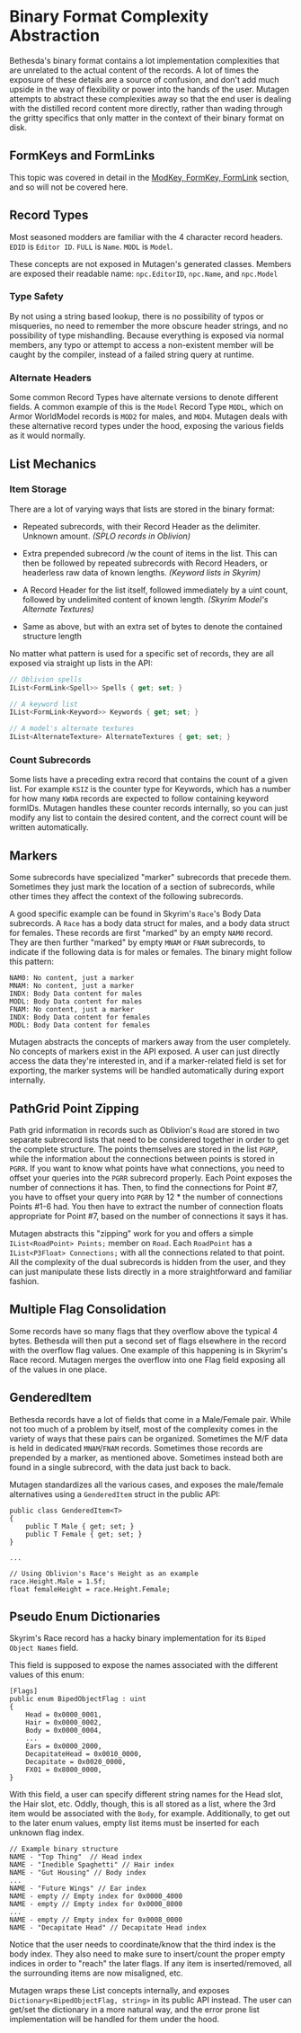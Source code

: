 # Binary Format Complexity Abstraction
Bethesda's binary format contains a lot implementation complexities that are unrelated to the actual content of the records.  A lot of times the exposure of these details are a source of confusion, and don't add much upside in the way of flexibility or power into the hands of the user.  Mutagen attempts to abstract these complexities away so that the end user is dealing with the distilled record content more directly, rather than wading through the gritty specifics that only matter in the context of their binary format on disk.

## FormKeys and FormLinks
This topic was covered in detail in the [ModKey, FormKey, FormLink](ModKey,%20FormKey,%20FormLink.md#formkeys) section, and so will not be covered here.

## Record Types
Most seasoned modders are familiar with the 4 character record headers. `EDID` is `Editor ID`.  `FULL` is `Name`.  `MODL` is `Model`.  

These concepts are not exposed in Mutagen's generated classes.   Members are exposed their readable name: `npc.EditorID`, `npc.Name`, and `npc.Model`

### Type Safety
By not using a string based lookup, there is no possibility of typos or misqueries, no need to remember the more obscure header strings, and no possibility of type mishandling.  Because everything is exposed via normal members, any typo or attempt to access a non-existent member will be caught by the compiler, instead of a failed string query at runtime.

### Alternate Headers
Some common Record Types have alternate versions to denote different fields.  A common example of this is the `Model` Record Type `MODL`, which on Armor WorldModel records is `MOD2` for males, and `MOD4`.   Mutagen deals with these alternative record types under the hood, exposing the various fields as it would normally.

## List Mechanics
### Item Storage
There are a lot of varying ways that lists are stored in the binary format:

- Repeated subrecords, with their Record Header as the delimiter.  Unknown amount.
  _(SPLO records in Oblivion)_

- Extra prepended subrecord /w the count of items in the list.  This can then be followed by repeated subrecords with Record Headers, or headerless raw data of known lengths.
  _(Keyword lists in Skyrim)_

- A Record Header for the list itself, followed immediately by a uint count, followed by undelimited content of known length. _(Skyrim Model's Alternate Textures)_
- Same as above, but with an extra set of bytes to denote the contained structure length

No matter what pattern is used for a specific set of records, they are all exposed via straight up lists in the API:
```cs
// Oblivion spells
IList<FormLink<Spell>> Spells { get; set; }

// A keyword list
IList<FormLink<Keyword>> Keywords { get; set; }

// A model's alternate textures
IList<AlternateTexture> AlternateTextures { get; set; }
```

### Count Subrecords
Some lists have a preceding extra record that contains the count of a given list.  For example `KSIZ` is the counter type for Keywords, which has a number for how many `KWDA` records are expected to follow containing keyword formIDs.   Mutagen handles these counter records internally, so you can just modify any list to contain the desired content, and the correct count will be written automatically.

## Markers
Some subrecords have specialized "marker" subrecords that precede them.  Sometimes they just mark the location of a section of subrecords, while other times they affect the context of the following subrecords.

A good specific example can be found in Skyrim's `Race`'s Body Data subrecords.  A `Race` has a body data struct for males, and a body data struct for females.  These records are first "marked" by an empty `NAM0` record.  They are then further "marked" by empty `MNAM` or `FNAM` subrecords, to indicate if the following data is for males or females.  The binary might follow this pattern:
```
NAM0: No content, just a marker
MNAM: No content, just a marker
INDX: Body Data content for males
MODL: Body Data content for males
FNAM: No content, just a marker
INDX: Body Data content for females
MODL: Body Data content for females
```

Mutagen abstracts the concepts of markers away from the user completely.  No concepts of markers exist in the API exposed.  A user can just directly access the data they're interested in, and if a marker-related field is set for exporting, the marker systems will be handled automatically during export internally.

## PathGrid Point Zipping
Path grid information in records such as Oblivion's `Road` are stored in two separate subrecord lists that need to be considered together in order to get the complete structure.  The points themselves are stored in the list `PGRP`, while the information about the connections between points is stored in `PGRR`.  If you want to know what points have what connections, you need to offset your queries into the `PGRR` subrecord properly.  Each Point exposes the number of connections it has.  Then, to find the connections for Point #7, you have to offset your query into `PGRR` by 12 * the number of connections Points #1-6 had.  You then have to extract the number of connection floats appropriate for Point #7, based on the number of connections it says it has.

Mutagen abstracts this "zipping" work for you and offers a simple `IList<RoadPoint> Points;` member on `Road`.  Each `RoadPoint` has a `IList<P3Float> Connections;` with all the connections related to that point.  All the complexity of the dual subrecords is hidden from the user, and they can just manipulate these lists directly in a more straightforward and familiar fashion.

## Multiple Flag Consolidation
Some records have so many flags that they overflow above the typical 4 bytes.  Bethesda will then put a second set of flags elsewhere in the record with the overflow flag values.  One example of this happening is in Skyrim's Race record.  Mutagen merges the overflow into one Flag field exposing all of the values in one place.

## GenderedItem
Bethesda records have a lot of fields that come in a Male/Female pair.  While not too much of a problem by itself, most of the complexity comes in the variety of ways that these pairs can be organized.  Sometimes the M/F data is held in dedicated `MNAM`/`FNAM` records.  Sometimes those records are prepended by a marker, as mentioned above.  Sometimes instead both are found in a single subrecord, with the data just back to back.

Mutagen standardizes all the various cases, and exposes the male/female alternatives using a `GenderedItem` struct in the public API:
```
public class GenderedItem<T>
{
    public T Male { get; set; }
    public T Female { get; set; }
}

...

// Using Oblivion's Race's Height as an example
race.Height.Male = 1.5f;
float femaleHeight = race.Height.Female;
```

## Pseudo Enum Dictionaries
Skyrim's Race record has a hacky binary implementation for its `Biped Object Names` field.

This field is supposed to expose the names associated with the different values of this enum:
```
[Flags]
public enum BipedObjectFlag : uint
{
    Head = 0x0000_0001,
    Hair = 0x0000_0002,
    Body = 0x0000_0004,
    ...
    Ears = 0x0000_2000,
    DecapitateHead = 0x0010_0000,
    Decapitate = 0x0020_0000,
    FX01 = 0x8000_0000,
}
```

With this field, a user can specify different string names for the Head slot, the Hair slot, etc.  Oddly, though, this is all stored as a list, where the 3rd item would be associated with the `Body`, for example.  Additionally, to get out to the later enum values, empty list items must be inserted for each unknown flag index.

```
// Example binary structure
NAME - "Top Thing"  // Head index
NAME - "Inedible Spaghetti" // Hair index
NAME - "Gut Housing" // Body index
...
NAME - "Future Wings" // Ear index
NAME - empty // Empty index for 0x0000_4000
NAME - empty // Empty index for 0x0000_8000
...
NAME - empty // Empty index for 0x0008_0000
NAME - "Decapitate Head" // Decapitate Head index
```

Notice that the user needs to coordinate/know that the third index is the body index.  They also need to make sure to insert/count the proper empty indices in order to "reach" the later flags.  If any item is inserted/removed, all the surrounding items are now misaligned, etc.

Mutagen wraps these List concepts internally, and exposes `Dictionary<BipedObjectFlag, string>` in its public API instead.  The user can get/set the dictionary in a more natural way, and the error prone list implementation will be handled for them under the hood.
